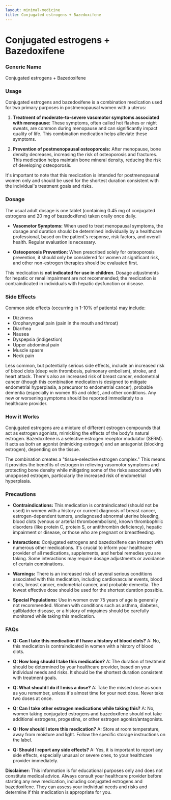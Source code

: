 ```yaml
---
layout: minimal-medicine
title: Conjugated estrogens + Bazedoxifene
---
```


# Conjugated estrogens + Bazedoxifene
### Generic Name
Conjugated estrogens + Bazedoxifene

### Usage

Conjugated estrogens and bazedoxifene is a combination medication used for two primary purposes in postmenopausal women with a uterus:

1. **Treatment of moderate-to-severe vasomotor symptoms associated with menopause:**  These symptoms, often called hot flashes or night sweats, are common during menopause and can significantly impact quality of life. This combination medication helps alleviate these symptoms.

2. **Prevention of postmenopausal osteoporosis:**  After menopause, bone density decreases, increasing the risk of osteoporosis and fractures. This medication helps maintain bone mineral density, reducing the risk of developing osteoporosis.

It's important to note that this medication is intended for postmenopausal women only and should be used for the shortest duration consistent with the individual's treatment goals and risks.


### Dosage

The usual adult dosage is one tablet (containing 0.45 mg of conjugated estrogens and 20 mg of bazedoxifene) taken orally once daily.

* **Vasomotor Symptoms:** When used to treat menopausal symptoms, the dosage and duration should be determined individually by a healthcare professional, based on the patient's response, risk factors, and overall health.  Regular evaluation is necessary.

* **Osteoporosis Prevention:** When prescribed solely for osteoporosis prevention, it should only be considered for women at significant risk, and other non-estrogen therapies should be evaluated first.

This medication is **not indicated for use in children**.  Dosage adjustments for hepatic or renal impairment are not recommended; the medication is contraindicated in individuals with hepatic dysfunction or disease.


### Side Effects

Common side effects (occurring in 1-10% of patients) may include:

* Dizziness
* Oropharyngeal pain (pain in the mouth and throat)
* Diarrhea
* Nausea
* Dyspepsia (indigestion)
* Upper abdominal pain
* Muscle spasm
* Neck pain

Less common, but potentially serious side effects, include an increased risk of blood clots (deep vein thrombosis, pulmonary embolism), stroke, and heart attack.  There's also an increased risk of breast cancer, endometrial cancer (though this combination medication is designed to mitigate endometrial hyperplasia, a precursor to endometrial cancer), probable dementia (especially in women 65 and older), and other conditions.  Any new or worsening symptoms should be reported immediately to a healthcare provider.


### How it Works

Conjugated estrogens are a mixture of different estrogen compounds that act as estrogen agonists, mimicking the effects of the body's natural estrogen. Bazedoxifene is a selective estrogen receptor modulator (SERM).  It acts as both an agonist (mimicking estrogen) and an antagonist (blocking estrogen), depending on the tissue.

The combination creates a "tissue-selective estrogen complex." This means it provides the benefits of estrogen in relieving vasomotor symptoms and protecting bone density while mitigating some of the risks associated with unopposed estrogen, particularly the increased risk of endometrial hyperplasia.


### Precautions

* **Contraindications:**  This medication is contraindicated (should not be used) in women with a history or current diagnosis of breast cancer, estrogen-dependent tumors, undiagnosed abnormal uterine bleeding, blood clots (venous or arterial thromboembolism),  known thrombophilic disorders (like protein C, protein S, or antithrombin deficiency), hepatic impairment or disease, or those who are pregnant or breastfeeding.

* **Interactions:**  Conjugated estrogens and bazedoxifene can interact with numerous other medications.  It's crucial to inform your healthcare provider of all medications, supplements, and herbal remedies you are taking.  Some interactions may require dosage adjustments or avoidance of certain combinations.

* **Warnings:** There is an increased risk of several serious conditions associated with this medication, including cardiovascular events, blood clots, breast cancer, endometrial cancer, and probable dementia.  The lowest effective dose should be used for the shortest duration possible.

* **Special Populations:**  Use in women over 75 years of age is generally not recommended. Women with conditions such as asthma, diabetes, gallbladder disease, or a history of migraines should be carefully monitored while taking this medication.


### FAQs

* **Q: Can I take this medication if I have a history of blood clots?**  A: No, this medication is contraindicated in women with a history of blood clots.

* **Q: How long should I take this medication?** A: The duration of treatment should be determined by your healthcare provider, based on your individual needs and risks.  It should be the shortest duration consistent with treatment goals.

* **Q: What should I do if I miss a dose?** A: Take the missed dose as soon as you remember, unless it's almost time for your next dose.  Never take two doses at once.

* **Q: Can I take other estrogen medications while taking this?** A: No, women taking conjugated estrogens and bazedoxifene should not take additional estrogens, progestins, or other estrogen agonist/antagonists.

* **Q: How should I store this medication?** A: Store at room temperature, away from moisture and light.  Follow the specific storage instructions on the label.

* **Q:  Should I report any side effects?** A: Yes, it is important to report any side effects, especially unusual or severe ones, to your healthcare provider immediately.


**Disclaimer:**  This information is for educational purposes only and does not constitute medical advice.  Always consult your healthcare provider before starting any new medication, including conjugated estrogens and bazedoxifene.  They can assess your individual needs and risks and determine if this medication is appropriate for you.
